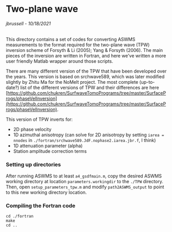 # Two-plane wave
###### jbrussell - 10/18/2021

This directory contains a set of codes for converting ASWMS measurements to the format required for the two-plane wave (TPW) inversion scheme of Forsyth & Li (2005); Yang & Forsyth (2006). The main pieces of the inversion are written in Fortran, and here we've written a more user friendly Matlab wrapper around those scripts. 

There are many different version of the TPW that have been developed over the years. This version is based on srchwave589, which was later modified slightly by Zhitu Ma for the NoMelt project. The most complete (up-to-date?) list of the different versions of TPW and their differences are here [https://github.com/chukren/SurfwaveTomoPrograms/tree/master/SurfaceProgs/phaseVelInversion](https://github.com/chukren/SurfwaveTomoPrograms/tree/master/SurfaceProgs/phaseVelInversion).

This version of TPW inverts for: 
- 2D phase velocity
- 1D azimuthal anisotropy (can solve for 2D anisotropy by setting `iarea = nnodes` in `./fortran/srchwave589.JdF.nophase2.iarea.jbr.f`, I think)
- 1D attenuation parameter (alpha)
- Station amplitude correction terms

### Setting up directories

After running ASWMS to at least `a4_gsdfmain.m`, copy the desired ASWMS working directory at location `parameters.workingdir` to the `./TPW` directory. Then, open `setup_parameters_tpw.m` and modify `path2ASWMS_output` to point to this new working directory location.

### Compiling the Fortran code
```
cd ./fortran
make
cd ..
```